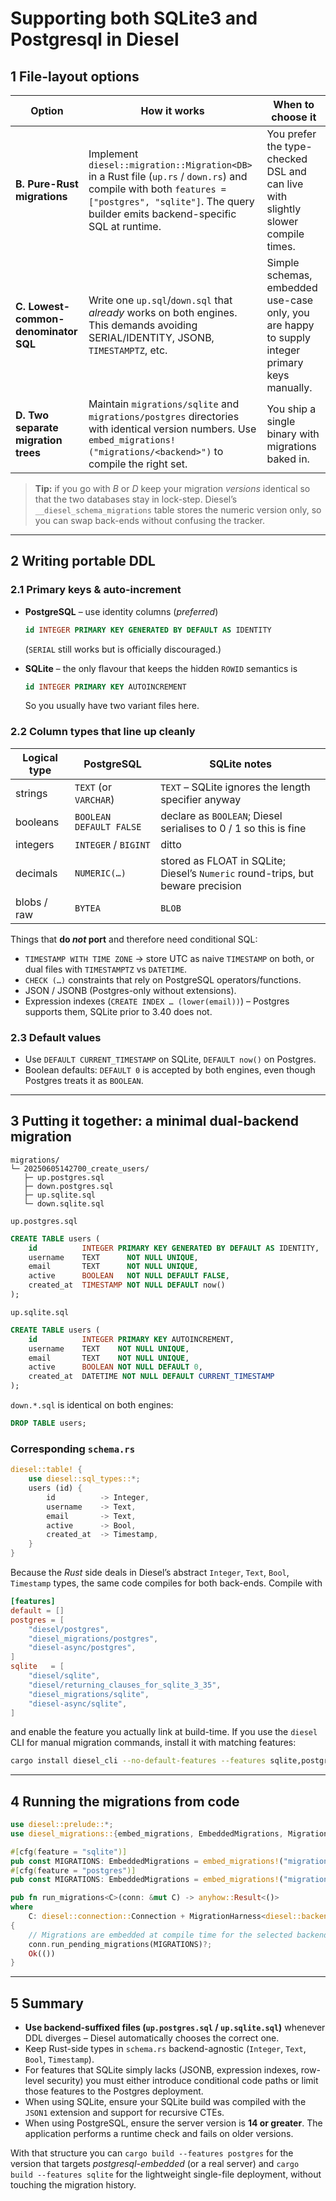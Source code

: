 # Supporting both SQLite3 and Postgresql in Diesel

## 1  File-layout options

| Option | How it works | When to choose it |
| --- | --- | --- |
| **B. Pure-Rust migrations** | Implement `diesel::migration::Migration<DB>` in a Rust file (`up.rs` / `down.rs`) and compile with both `features = ["postgres", "sqlite"]`.  The query builder emits backend-specific SQL at runtime. | You prefer the type-checked DSL and can live with slightly slower compile times. |
| **C. Lowest-common-denominator SQL** | Write one `up.sql`/`down.sql` that *already* works on both engines.  This demands avoiding SERIAL/IDENTITY, JSONB, `TIMESTAMPTZ`, etc. | Simple schemas, embedded use-case only, you are happy to supply integer primary keys manually. |
| **D. Two separate migration trees** | Maintain `migrations/sqlite` and `migrations/postgres` directories with identical version numbers. Use `embed_migrations!("migrations/<backend>")` to compile the right set. | You ship a single binary with migrations baked in. |

> **Tip:** if you go with *B* or *D* keep your migration *versions* identical so
> that the two databases stay in lock-step. Diesel’s `__diesel_schema_migrations`
> table stores the numeric version only, so you can swap back-ends without
> confusing the tracker.

---

## 2  Writing portable DDL

### 2.1  Primary keys & auto-increment

- **PostgreSQL** – use identity columns (*preferred*)

  ```sql
  id INTEGER PRIMARY KEY GENERATED BY DEFAULT AS IDENTITY
  ```

  (`SERIAL` still works but is officially discouraged.)

- **SQLite** – the only flavour that keeps the hidden `ROWID` semantics is

  ```sql
  id INTEGER PRIMARY KEY AUTOINCREMENT
  ```

  So you usually have two variant files here.

### 2.2 Column types that line up cleanly

| Logical type | PostgreSQL | SQLite notes |
| --- | --- | --- |
| strings | `TEXT` (or `VARCHAR`) | `TEXT` – SQLite ignores the length specifier anyway |
| booleans | `BOOLEAN DEFAULT FALSE` | declare as `BOOLEAN`; Diesel serialises to 0 / 1 so this is fine |
| integers | `INTEGER` / `BIGINT` | ditto |
| decimals | `NUMERIC(…)` | stored as FLOAT in SQLite; Diesel’s `Numeric` round-trips, but beware precision |
| blobs / raw | `BYTEA` | `BLOB` |

Things that **do *not* port** and therefore need conditional SQL:

- `TIMESTAMP WITH TIME ZONE` → store UTC as naive `TIMESTAMP` on both, or dual
  files with `TIMESTAMPTZ` vs `DATETIME`.
- `CHECK (…)` constraints that rely on PostgreSQL operators/functions.
- JSON / JSONB (Postgres-only without extensions).
- Expression indexes (`CREATE INDEX … (lower(email))`) – Postgres supports them,
  SQLite prior to 3.40 does not.

### 2.3 Default values

- Use `DEFAULT CURRENT_TIMESTAMP` on SQLite, `DEFAULT now()` on Postgres.
- Boolean defaults: `DEFAULT 0` is accepted by both engines, even though
  Postgres treats it as `BOOLEAN`.

---

## 3 Putting it together: a minimal dual-backend migration

```text
migrations/
└─ 20250605142700_create_users/
   ├─ up.postgres.sql
   ├─ down.postgres.sql
   ├─ up.sqlite.sql
   └─ down.sqlite.sql
```

`up.postgres.sql`

```sql
CREATE TABLE users (
    id          INTEGER PRIMARY KEY GENERATED BY DEFAULT AS IDENTITY,
    username    TEXT      NOT NULL UNIQUE,
    email       TEXT      NOT NULL UNIQUE,
    active      BOOLEAN   NOT NULL DEFAULT FALSE,
    created_at  TIMESTAMP NOT NULL DEFAULT now()
);
```

`up.sqlite.sql`

```sql
CREATE TABLE users (
    id          INTEGER PRIMARY KEY AUTOINCREMENT,
    username    TEXT    NOT NULL UNIQUE,
    email       TEXT    NOT NULL UNIQUE,
    active      BOOLEAN NOT NULL DEFAULT 0,
    created_at  DATETIME NOT NULL DEFAULT CURRENT_TIMESTAMP
);
```

`down.*.sql` is identical on both engines:

```sql
DROP TABLE users;
```

### Corresponding `schema.rs`

```rust
diesel::table! {
    use diesel::sql_types::*;
    users (id) {
        id          -> Integer,
        username    -> Text,
        email       -> Text,
        active      -> Bool,
        created_at  -> Timestamp,
    }
}
```

Because the *Rust* side deals in Diesel’s abstract `Integer`, `Text`, `Bool`,
`Timestamp` types, the same code compiles for both back-ends. Compile with

```toml
[features]
default = []
postgres = [
    "diesel/postgres",
    "diesel_migrations/postgres",
    "diesel-async/postgres",
]
sqlite   = [
    "diesel/sqlite",
    "diesel/returning_clauses_for_sqlite_3_35",
    "diesel_migrations/sqlite",
    "diesel-async/sqlite",
]
```

and enable the feature you actually link at build-time. If you use the
`diesel` CLI for manual migration commands, install it with matching features:

```bash
cargo install diesel_cli --no-default-features --features sqlite,postgres
```

---

## 4 Running the migrations from code

```rust
use diesel::prelude::*;
use diesel_migrations::{embed_migrations, EmbeddedMigrations, MigrationHarness};

#[cfg(feature = "sqlite")]
pub const MIGRATIONS: EmbeddedMigrations = embed_migrations!("migrations/sqlite");
#[cfg(feature = "postgres")]
pub const MIGRATIONS: EmbeddedMigrations = embed_migrations!("migrations/postgres");

pub fn run_migrations<C>(conn: &mut C) -> anyhow::Result<()>
where
    C: diesel::connection::Connection + MigrationHarness<diesel::backend::Backend>,
{
    // Migrations are embedded at compile time for the selected backend.
    conn.run_pending_migrations(MIGRATIONS)?;
    Ok(())
}
```

---

## 5 Summary

- **Use backend-suffixed files (`up.postgres.sql` / `up.sqlite.sql`)** whenever
  DDL diverges – Diesel automatically chooses the correct one.
- Keep Rust-side types in `schema.rs` backend-agnostic (`Integer`, `Text`,
  `Bool`, `Timestamp`).
- For features that SQLite simply lacks (JSONB, expression indexes, row-level
  security) you must either introduce conditional code paths or limit those
  features to the Postgres deployment.
- When using SQLite, ensure your SQLite build was compiled with the `JSON1`
  extension and support for recursive CTEs.
- When using PostgreSQL, ensure the server version is **14 or greater**.
  The application performs a runtime check and fails on older versions.

With that structure you can `cargo build --features postgres` for the version
that targets *postgresql-embedded* (or a real server) and
`cargo build --features sqlite` for the lightweight single-file deployment,
without touching the migration history.
